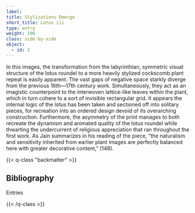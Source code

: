```yaml
---
label:
title: Stylizations Emerge 
short_title: Lotus iii
type: entry
weight: 106
class: side-by-side
object:
  - id: 2
---
```

In this images, the transformation from the labyrinthian, symmetric visual structure of the lotus roundel to a more heavily stylized cockscomb plant repeat is easily apparent. The vast gaps of negative space starkly diverge from the previous 16th—17th century work. Simultaneously, they act as an imagistic counterpoint to the interwoven lattice-like leaves within the plant, which in turn cohere to a sort of invisible rectangular grid. It appears the internal logic of the lotus has been taken and sectioned off into solitary pieces, for recreation into an ordered design devoid of its overarching construction. Furthermore, the asymmetry of the print manages to both recreate the dynamism and animated quality of the lotus roundel while thwarting the undercurrent of religious appreciation that ran throughout the first work. As Jain summarizes in his reading of the piece, “the naturalism and sensitivity inherited from earlier plant images are perfectly balanced here with greater decorative content,” (148).

{{< q-class "backmatter" >}}

## Bibliography

Entries

{{< /q-class >}}
